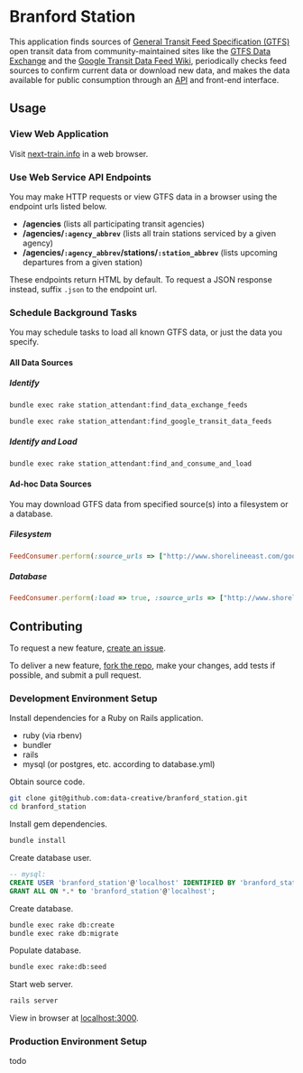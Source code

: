 # Branford Station

This application
 finds sources of [General Transit Feed Specification (GTFS)](https://developers.google.com/transit/gtfs/) open transit data from community-maintained sites like
  the [GTFS Data Exchange](http://www.gtfs-data-exchange.com/) and
  the [Google Transit Data Feed Wiki](https://code.google.com/p/googletransitdatafeed/wiki/PublicFeeds),
 periodically checks feed sources to confirm current data or download new data,
 and makes the data available for public consumption through an [API](http://en.wikipedia.org/wiki/Application_programming_interface#Web_APIs) and front-end interface.

## Usage

### View Web Application

Visit [next-train.info](http://next-train.info) in a web browser.

### Use Web Service API Endpoints

You may make HTTP requests or view GTFS data in a browser using the endpoint urls listed below.

 + **/agencies** (lists all participating transit agencies)
 + **/agencies/`:agency_abbrev`** (lists all train stations serviced by a given agency)
 + **/agencies/`:agency_abbrev`/stations/`:station_abbrev`** (lists upcoming departures from a given station)

These endpoints return HTML by default. To request a JSON response instead, suffix `.json` to the endpoint url.

### Schedule Background Tasks

You may schedule tasks to load all known GTFS data, or just the data you specify.

#### All Data Sources

##### Identify

```` sh
bundle exec rake station_attendant:find_data_exchange_feeds
````

```` sh
bundle exec rake station_attendant:find_google_transit_data_feeds
````

##### Identify and Load

``` sh
bundle exec rake station_attendant:find_and_consume_and_load
```
#### Ad-hoc Data Sources

You may download GTFS data from specified source(s) into a filesystem or a database.

##### Filesystem

```` rb
FeedConsumer.perform(:source_urls => ["http://www.shorelineeast.com/google_transit.zip", "http://web.mta.info/developers/data/mnr/google_transit.zip"])
````

##### Database

 ```` rb
FeedConsumer.perform(:load => true, :source_urls => ["http://www.shorelineeast.com/google_transit.zip", "http://web.mta.info/developers/data/mnr/google_transit.zip"])
````

## Contributing

To request a new feature, [create an issue](https://github.com/data-creative/branford_station/issues/new).

To deliver a new feature, [fork the repo](https://github.com/data-creative/branford_station/issues#fork-destination-box), make your changes, add tests if possible, and submit a pull request.

### Development Environment Setup

Install dependencies for a Ruby on Rails application.
 + ruby (via rbenv)
 + bundler
 + rails
 + mysql (or postgres, etc. according to database.yml)

Obtain source code.

```` sh
git clone git@github.com:data-creative/branford_station.git
cd branford_station
````

Install gem dependencies.

```` sh
bundle install
````

Create database user.

```` sql
-- mysql:
CREATE USER 'branford_station'@'localhost' IDENTIFIED BY 'branford_station';
GRANT ALL ON *.* to 'branford_station'@'localhost';
````

Create database.

```` sh
bundle exec rake db:create
bundle exec rake db:migrate
````

Populate database.

```` sh
bundle exec rake:db:seed
````

Start web server.

```` sh
rails server
````

View in browser at [localhost:3000](localhost:3000).

### Production Environment Setup

todo
